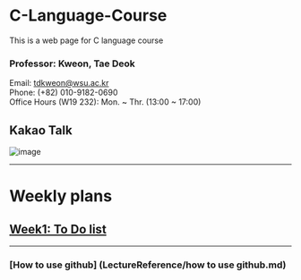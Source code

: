 # C-Language-Course
This is a web page for C language course

### Professor: Kweon, Tae Deok  
   Email: tdkweon@wsu.ac.kr  
   Phone: (+82) 010-9182-0690  
   Office Hours (W19 232): Mon. ~ Thr. (13:00 ~ 17:00)  

## Kakao Talk
![image](https://github.com/user-attachments/assets/637bb98c-7d98-4e99-820b-be80c5b39d01)


---
# Weekly plans

## [Week1: To Do list](LectureReference/Week1-ToDo.md)

---

### [How to use github] (LectureReference/how to use github.md)

